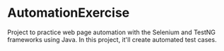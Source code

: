 # AutomationExercise
Project to practice web page automation with the Selenium and TestNG frameworks using Java. In this project, it'll create automated test cases.
